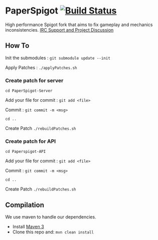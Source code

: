 PaperSpigot [![Build Status](https://travis-ci.org/PaperSpigot/Spigot.png)](https://travis-ci.org/PaperSpigot/Spigot)
===========

High performance Spigot fork that aims to fix gameplay and mechanics inconsistencies.
[IRC Support and Project Discussion](http://irc.spi.gt/iris/?channels=PaperSpigot)


How To
-----------

Init the submodules : `git submodule update --init`

Apply Patches : `./applyPatches.sh`

### Create patch for server ###

`cd PaperSpigot-Server`

Add your file for commit : `git add <file>`

Commit : `git commit -m <msg>`

`cd ..`

Create Patch `./rebuildPatches.sh`

### Create patch for API ###

`cd Paperspigot-API`

Add your file for commit : `git add <file>`

Commit : `git commit -m <msg>`

`cd ..`

Create Patch `./rebuildPatches.sh`




Compilation
-----------

We use maven to handle our dependencies.

* Install [Maven 3](http://maven.apache.org/download.html)
* Clone this repo and: `mvn clean install`
